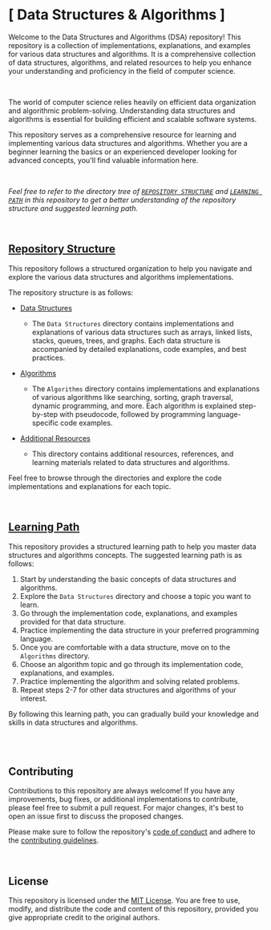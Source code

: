 # [ Data Structures & Algorithms ] 

Welcome to the Data Structures and Algorithms (DSA) repository! This repository is a collection of implementations, explanations, and examples for various data structures and algorithms. It is a comprehensive collection of data structures, algorithms, and related resources to help you enhance your understanding and proficiency in the field of computer science.

<br>

The world of computer science relies heavily on efficient data organization and algorithmic problem-solving. Understanding data structures and algorithms is essential for building efficient and scalable software systems.

This repository serves as a comprehensive resource for learning and implementing various data structures and algorithms. Whether you are a beginner learning the basics or an experienced developer looking for advanced concepts, you'll find valuable information here.

<br>

_Feel free to refer to the directory tree of [`REPOSITORY STRUCTURE`](./STRUCTURE.md) and [`LEARNING PATH`](./LEARNING_PATH.md) in this repository to get a better understanding of the repository structure and suggested learning path._


<br>

## [Repository Structure](STRUCTURE.md)

This repository follows a structured organization to help you navigate and explore the various data structures and algorithms implementations.

The repository structure is as follows:

- [Data Structures](./Data%20Structures)
    - The `Data Structures` directory contains implementations and explanations of various data structures such as arrays, linked lists, stacks, queues, trees, and graphs. Each data structure is accompanied by detailed explanations, code examples, and best practices.

- [Algorithms](./Algorithms)
    - The `Algorithms` directory contains implementations and explanations of various algorithms like searching, sorting, graph traversal, dynamic programming, and more. Each algorithm is explained step-by-step with pseudocode, followed by programming language-specific code examples.

- [Additional Resources](./Additional%20Resources)
    - This directory contains additional resources, references, and learning materials related to data structures and algorithms.

Feel free to browse through the directories and explore the code implementations and explanations for each topic.

<br>

## [Learning Path](LEARNING_PATH.md)

This repository provides a structured learning path to help you master data structures and algorithms concepts. The suggested learning path is as follows:

1. Start by understanding the basic concepts of data structures and algorithms.
2. Explore the `Data Structures` directory and choose a topic you want to learn.
3. Go through the implementation code, explanations, and examples provided for that data structure.
4. Practice implementing the data structure in your preferred programming language.
5. Once you are comfortable with a data structure, move on to the `Algorithms` directory.
6. Choose an algorithm topic and go through its implementation code, explanations, and examples.
7. Practice implementing the algorithm and solving related problems.
8. Repeat steps 2-7 for other data structures and algorithms of your interest.

By following this learning path, you can gradually build your knowledge and skills in data structures and algorithms.



<br>
<br>

## Contributing

Contributions to this repository are always welcome! If you have any improvements, bug fixes, or additional implementations to contribute, please feel free to submit a pull request. For major changes, it's best to open an issue first to discuss the proposed changes.

Please make sure to follow the repository's [code of conduct](./CODE_OF_CONDUCT.md) and adhere to the [contributing guidelines](./CONTRIBUTING.md).


<br>

## License

This repository is licensed under the [MIT License](./LICENSE). You are free to use, modify, and distribute the code and content of this repository, provided you give appropriate credit to the original authors.

